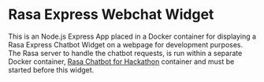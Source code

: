 # Rasa Express Webchat Widget
This is an Node.js Express App placed in a Docker container for displaying a Rasa Express Chatbot Widget on a webpage for development purposes.  The Rasa server to handle the 
chatbot requests, is run within a separate Docker container, [Rasa Chatbot for Hackathon](https://github.com/ecsricktorzynski/rasa-chatbot-hackathon) container and must be started before this widget.

